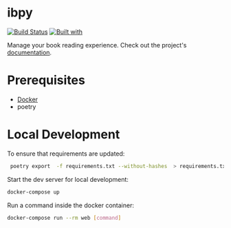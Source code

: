 # ibpy

[![Build Status](https://travis-ci.org/topblossom/ibpy.svg?branch=master)](https://travis-ci.org/topblossom/ibpy)
[![Built with](https://img.shields.io/badge/Built_with-Cookiecutter_Django_Rest-F7B633.svg)](https://github.com/agconti/cookiecutter-django-rest)

Manage your book reading experience. Check out the project's [documentation](http://topblossom.github.io/ibpy/).

# Prerequisites

- [Docker](https://docs.docker.com/docker-for-mac/install/)  
- poetry

# Local Development

To ensure that requirements are updated: 
```bash
 poetry export  -f requirements.txt --without-hashes  > requirements.txt
```

Start the dev server for local development:
```bash
docker-compose up
```

Run a command inside the docker container:

```bash
docker-compose run --rm web [command]
```
